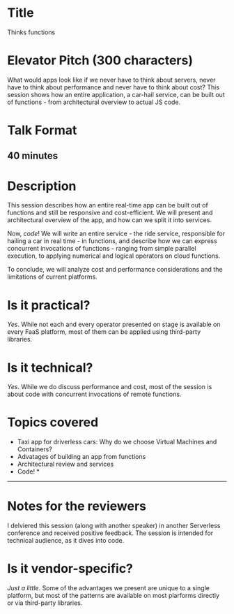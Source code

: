 # Title
Thinks functions

# Elevator Pitch (300 characters)
What would apps look like if we never have to think about servers, never have to think about performance and never have to think about cost? This session shows how an entire application, a car-hail service, can be built out of functions - from architectural overview to actual JS code.


# Talk Format
40 minutes
---

# Description
This session describes how an entire real-time app can be built out of functions and still be responsive and cost-efficient. We will present and architectural overview of the app, and how can we split it into services.

Now, *code*! We will write an entire service - the ride service, responsible for hailing a car in real time - in functions, and describe how we can express concurrent invocations of functions - ranging from simple parallel execution, to applying numerical and logical operators on cloud functions.

To conclude, we will analyze cost and performance considerations and the limitations of current platforms.

# Is it practical?
_Yes_. While not each and every operator presented on stage is available on every FaaS platform, most of them can be applied using third-party libraries.

# Is it technical?
_Yes_. While we do discuss performance and cost, most of the session is about code with concurrent invocations of remote functions.


# Topics covered
* Taxi app for driverless cars: Why do we choose Virtual Machines and Containers?
* Advatages of building an app from functions
* Architectural review and services
* Code!
  * 

---

# Notes for the reviewers
I delviered this session (along with another speaker) in another Serverless conference and received positive feedback. The session is intended for technical audience, as it dives into code.

# Is it vendor-specific?
_Just a little_. Some of the advantages we present are unique to a single platform, but most of the patterns are available on most plarforms directly or via third-party libraries.
